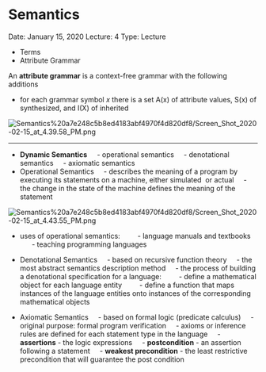 # Semantics

Date: January 15, 2020
Lecture: 4
Type: Lecture

- Terms
- Attribute Grammar

An **attribute grammar** is a context-free grammar with the following additions

- for each grammar symbol _x_ there is a set A(x) of attribute values, S(x) of synthesized, and I(X) of inherited

![Semantics%20a7e248c5b8ed4183abf4970f4d820df8/Screen_Shot_2020-02-15_at_4.39.58_PM.png](Semantics%20a7e248c5b8ed4183abf4970f4d820df8/Screen_Shot_2020-02-15_at_4.39.58_PM.png)



---

- **Dynamic Semantics**
      - operational semantics
      - denotational semantics
      - axiomatic semantics
- Operational Semantics
      - describes the meaning of a program by executing its statements on a machine, either simulated  or actual
      - the change in the state of the machine defines the meaning of the statement

![Semantics%20a7e248c5b8ed4183abf4970f4d820df8/Screen_Shot_2020-02-15_at_4.43.55_PM.png](Semantics%20a7e248c5b8ed4183abf4970f4d820df8/Screen_Shot_2020-02-15_at_4.43.55_PM.png)

- uses of operational semantics:
        - language manuals and textbooks
        - teaching programming languages

- Denotational Semantics
      - based on recursive function theory
      - the most abstract semantics description method
      - the process of building a denotational specification for a language:
          - define a mathematical object for each language entity
          - define a function that maps instances of the language entities onto instances of the corresponding mathematical objects
- Axiomatic Semantics
      - based on formal logic (predicate calculus)
      - original purpose: formal program verification
      - axioms or inference rules are defined for each statement type in the language
      - **assertions** - the logic expressions
      - **postcondition** - an assertion following a statement
      - **weakest precondition** - the least restrictive precondition that will guarantee the post condition
